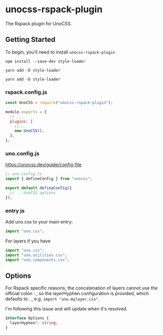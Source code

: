# unocss-rspack-plugin

The Rspack plugin for UnoCSS.

## Getting Started

To begin, you'll need to install `unocss-rspack-plugin`

```console
npm install --save-dev style-loader

yarn add -D style-loader

yarn add -D style-loader
```

### rspack.config.js

```js
const UnoCSS = require("unocss-rspack-plugin");

module.exports = {
  // ...
  plugins: [
    //...
    new UnoCSS(),
  ],
};
```

### uno.config.js

https://unocss.dev/guide/config-file

```js
// uno.config.ts
import { defineConfig } from "unocss";

export default defineConfig({
  // ...UnoCSS options
});
```

### entry js

Add uno.css to your main entry:

```js
import "uno.css";
```

For layers if you have

```js
import "uno.css";
import "uno.utilities.css";
import "uno.components.css";
```

## Options

For Rspack specific reasons, the concatenation of layers cannot use the official colon : , so the layerHyphen configuration is provided, which defaults to . , e.g. `import "uno.mylayer.css"`.

I'm following this issue and will update when it's resolved.

```ts
interface Options {
  layerHyphen?: string;
}
```
